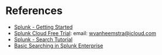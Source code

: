 # References

- [Splunk - Getting Started](https://www.splunk.com/en_us/get-started/cloud.html)
- [Splunk Cloud Free Trial](https://www.splunk.com/en_us/download/splunk-cloud/cloud-trial.html ): email: wvanheemstra@icloud.com
- [Splunk - Search Tutorial](https://docs.splunk.com/Documentation/Splunk/9.4.2/SearchTutorial/WelcometotheSearchTutorial)
- [Basic Searching in Splunk Enterprise](https://www.youtube.com/watch?v=GWl-TuAAF-k)
